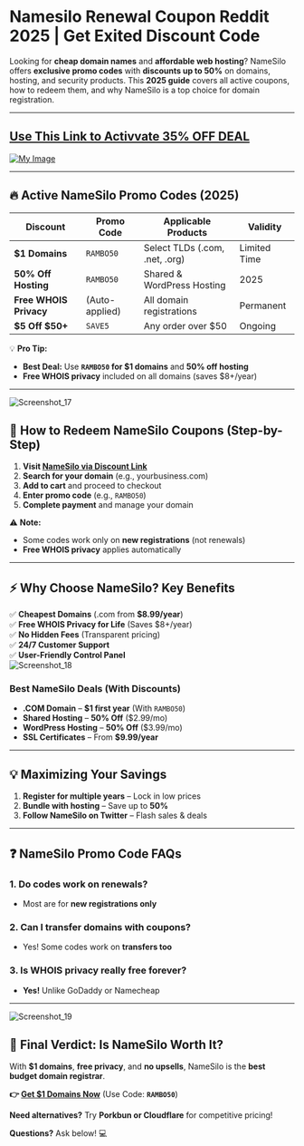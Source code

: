 # Namesilo Renewal Coupon Reddit 2025 | Get Exited Discount Code
Looking for **cheap domain names** and **affordable web hosting**? NameSilo offers **exclusive promo codes** with **discounts up to 50%** on domains, hosting, and security products. This **2025 guide** covers all active coupons, how to redeem them, and why NameSilo is a top choice for domain registration.

---
[Use This Link to Activvate 35% OFF DEAL](https://www.namesilo.com/?rid=b81d530uh)
---


[![My Image](https://github.com/user-attachments/assets/92c15d2d-23d1-4eba-b59e-14c457e84393)](https://www.namesilo.com/?rid=b81d530uh)

---

## **🔥 Active NameSilo Promo Codes (2025)**  

| **Discount** | **Promo Code** | **Applicable Products** | **Validity** |  
|-------------|--------------|---------------------|-------------|  
| **$1 Domains** | `RAMBO50` | Select TLDs (.com, .net, .org) | Limited Time |  
| **50% Off Hosting** | `RAMBO50` | Shared & WordPress Hosting | 2025 |  
| **Free WHOIS Privacy** | (Auto-applied) | All domain registrations | Permanent |  
| **$5 Off $50+** | `SAVE5` | Any order over $50 | Ongoing |  

💡 **Pro Tip:**  
- **Best Deal:** Use **`RAMBO50` for $1 domains** and **50% off hosting**  
- **Free WHOIS privacy** included on all domains (saves $8+/year)  

---
![Screenshot_17](https://github.com/user-attachments/assets/2ed44885-322e-4eb9-b656-7e586a08c117)


## **🚀 How to Redeem NameSilo Coupons (Step-by-Step)**  
1. **Visit [NameSilo via Discount Link](https://www.namesilo.com/?rid=b81d530uh)**  
2. **Search for your domain** (e.g., yourbusiness.com)  
3. **Add to cart** and proceed to checkout  
4. **Enter promo code** (e.g., `RAMBO50`)  
5. **Complete payment** and manage your domain  

⚠ **Note:**  
- Some codes work only on **new registrations** (not renewals)  
- **Free WHOIS privacy** applies automatically  

---

## **⚡ Why Choose NameSilo? Key Benefits**  
✅ **Cheapest Domains** (.com from **$8.99/year**)  
✅ **Free WHOIS Privacy for Life** (Saves $8+/year)  
✅ **No Hidden Fees** (Transparent pricing)  
✅ **24/7 Customer Support**  
✅ **User-Friendly Control Panel**  
![Screenshot_18](https://github.com/user-attachments/assets/26727c87-3a97-4f6b-a804-dab35d71d17b)

### **Best NameSilo Deals (With Discounts)**  
- **.COM Domain** – **$1 first year** (With `RAMBO50`)  
- **Shared Hosting** – **50% Off** ($2.99/mo)  
- **WordPress Hosting** – **50% Off** ($3.99/mo)  
- **SSL Certificates** – From **$9.99/year**  

---

## **💡 Maximizing Your Savings**  
1. **Register for multiple years** – Lock in low prices  
2. **Bundle with hosting** – Save up to **50%**  
3. **Follow NameSilo on Twitter** – Flash sales & deals  

---

## **❓ NameSilo Promo Code FAQs**  
### **1. Do codes work on renewals?**  
   - Most are for **new registrations only**  

### **2. Can I transfer domains with coupons?**  
   - Yes! Some codes work on **transfers too**  

### **3. Is WHOIS privacy really free forever?**  
   - **Yes!** Unlike GoDaddy or Namecheap  

---
![Screenshot_19](https://github.com/user-attachments/assets/28b532de-fe77-4db3-864a-4784155be153)

## **🎯 Final Verdict: Is NameSilo Worth It?**  
With **$1 domains**, **free privacy**, and **no upsells**, NameSilo is the **best budget domain registrar**.  

**👉 [Get $1 Domains Now](https://www.namesilo.com/?rid=b81d530uh)** (Use Code: **`RAMBO50`**)  

**Need alternatives?** Try **Porkbun or Cloudflare** for competitive pricing!  

**Questions?** Ask below! 💻
